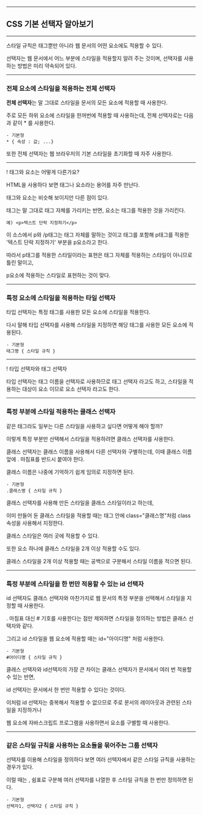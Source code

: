 ***
## CSS 기본 선택자 알아보기
***
스타일 규칙은 태그뿐만 아니라 웹 문서의 어떤 요소에도 적용할 수 있다.

선택자는 웹 문서에서 어느 부분에 스타일을 적용할지 알려 주는 것이며, 선택자를 사용하는 방법은 미리 약속되어 있다.
***

### 전체 요소에 스타일을 적용하는 전체 선택자

<b>전체 선택자</b>는 말 그대로 스타일을 문서의 모든 요소에 적용할 때 사용한다.

주로 모든 하위 요소에 스타일을 한꺼번에 적용할 때 사용하는데, 전체 선택자로는 다음과 같이 * 를 사용한다.

    - 기본형
    * { 속성 : 값; ...}

또한 전체 선택자는 웹 브라우저의 기본 스타일을 초기화할 때 자주 사용한다.

***
! 태그와 요소는 어떻게 다른가요?

HTML을 사용하다 보면 태그나 요소라는 용어를 자주 만난다. 

태그와 요소는 비슷해 보이지만 다른 점이 있다. 

태그는 말 그대로 태그 자체를 가리키는 반면, 요소는 태그를 적용한 것을 가리킨다.

    예) <p>텍스트 단락 지정하기</p>

이 소스에서 p와 /p태그는 태그 자체를 말하는 것이고 태그를 포함해 p태그를 적용한 '텍스트 단락 지정하기' 부분을 p요소라고 한다.

따라서 p태그를 적용한 스타일이라는 표현은 태그 자체를 적용하는 스타일이 아니므로 틀린 말이고,

p요소에 적용하는 스타일로 표현하는 것이 맞다.

***

### 특정 요소에 스타일을 적용하는 타일 선택자

타입 선택자는 특정 태그를 사용한 모든 요소에 스타일을 적용한다.

다시 말해 타입 선택자를 사용해 스타일을 지정하면 해당 태그를 사용한 모든 요소에 적용된다.

    - 기본형
    태그명 { 스타일 규칙 }

***
! 타입 선택자와 태그 선택자

타입 선택자는 태그 이름을 선택자로 사용하므로 태그 선택자 라고도 하고, 스타일을 적용하는 대상이 요소 이므로 요소 선택자 라고도 한다.

***

### 특정 부분에 스타일 적용하는 클래스 선택자

같은 태그라도 일부는 다른 스타일을 사용하고 싶다면 어떻게 해야 할까?

이렇게 특정 부분만 선택해서 스타일을 적용하려면 클래스 선택자를 사용한다.

클래스 선택자는 클래스 이름을 사용해서 다른 선택자와 구별하는데, 이때 클래스 이름 앞에 . 마침표를 반드시 붙여야 한다.

클래스 이름은 나중에 기억하기 쉽게 임의로 지정하면 된다.

    - 기본형
    .클래스명 { 스타일 규칙 }

클래스 선택자를 사용해 만든 스타일을 클래스 스타일이라고 하는데, 

이미 만들어 둔 클래스 스타일을 적용할 때는 태그 안에 class="클래스명"처럼 class 속성을 사용해서 지정한다.

클래스 스타일은 여러 곳에 적용할 수 있다.

또한 요소 하나에 클래스 스타일을 2개 이상 적용할 수도 있다.

클래스 스타일을 2개 이상 적용할 때는 공백으로 구분해서 스타일 이름을 적으면 된다.
***

### 특정 부분에 스타일을 한 번만 적용할 수 있는 id 선택자

id 선택자도 클래스 선택자와 마찬가지로 웹 문서의 특정 부분을 선택해서 스타일을 지정할 때 사용한다.

. 마침표 대신 # 기호를 사용한다는 점만 제외하면 스타일을 정의하는 방법은 클래스 선택자와 같다.

그리고 id 스타일을 웹 요소에 적용할 때는 id="아이디명" 처럼 사용한다.

    - 기본형
    #아이디명 { 스타일 규칙 }

클래스 선택자와 id선택자의 가장 큰 차이는 클래스 선택자가 문서에서 여러 번 적용할 수 있는 반면,

id 선택자는 문서에서 한 번만 적용할 수 있다는 것이다.

이처럼 id 선택자는 중복해서 적용할 수 없으므로 주로 문서의 레이아웃과 관련된 스타일을 지정하거나 

웹 요소에 자바스크립트 프로그램을 사용하면서 요소를 구별할 때 사용한다.
***

### 같은 스타일 규칙을 사용하는 요소들을 묶어주는 그룹 선택자

선택자를 이용해 스타일을 정의하다 보면 여러 선택자에서 같은 스타일 규칙을 사용하는 경우가 있다.

이럴 때는 , 쉼표로 구분해 여러 선택자를 나열한 후 스타일 규칙을 한 번만 정의하면 된다.

    - 기본형
    선택자1, 선택자2 { 스타일 규칙 }



